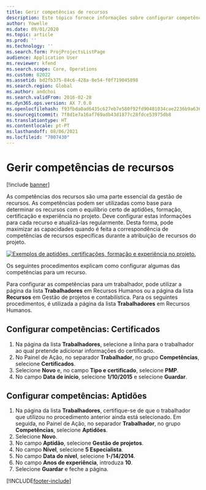 ```yaml
---
title: Gerir competências de recursos
description: Este tópico fornece informações sobre configurar competências para recursos de projeto.
author: Yowelle
ms.date: 09/01/2020
ms.topic: article
ms.prod: ''
ms.technology: ''
ms.search.form: ProjProjectsListPage
audience: Application User
ms.reviewer: kfend
ms.search.scope: Core, Operations
ms.custom: 82022
ms.assetid: bd2fb375-84c6-428a-8e54-f0f719045898
ms.search.region: Global
ms.author: andchoi
ms.search.validFrom: 2016-02-28
ms.dyn365.ops.version: AX 7.0.0
ms.openlocfilehash: f93fbda0ad6435c627eb7e580f92fd90481034cae2236b9a636195883470ca5c
ms.sourcegitcommit: 7f8d1e7a16af769adb43d1877c28fdce53975db8
ms.translationtype: HT
ms.contentlocale: pt-PT
ms.lasthandoff: 08/06/2021
ms.locfileid: "7007430"
---
```

# <a name="manage-resource-competencies"></a>Gerir competências de recursos

[!include [banner](../includes/banner.md)]

As competências dos recursos são uma parte essencial da gestão de recursos. As competências podem ser utilizadas como base para determinar os recursos com o equilíbrio certo de aptidões, formação, certificação e experiência no projeto. Deve configurar estas informações para cada recurso e atualizá-las regularmente. Desta forma, pode maximizar as capacidades quando é feita a correspondência de competências de recursos específicas durante a atribuição de recursos do projeto.

[![Exemplos de aptidões, certificações, formação e experiência no projeto.](./media/projectresourcing06-1024x383.jpg)](./media/projectresourcing06.jpg)

Os seguintes procedimentos explicam como configurar algumas das competências para um recurso.

Para configurar as competências para um trabalhador, pode utilizar a página da lista **Trabalhadores** em Recursos Humanos ou a página da lista **Recursos** em Gestão de projetos e contabilística. Para os seguintes procedimentos, é utilizada a página da lista **Trabalhadores** em Recursos Humanos.

## <a name="set-up-competencies-certificates"></a>Configurar competências: Certificados

1. Na página da lista **Trabalhadores**, selecione a linha para o trabalhador ao qual pretende adicionar informações do certificado.
2. No Painel de Ação, no separador **Trabalhador**, no grupo **Competências**, selecione **Certificados**.
3. Selecione **Novo** e, no campo **Tipo e certificado**, selecione **PMP**.
4. No campo **Data de início**, selecione **1/10/2015** e selecione **Guardar**.

## <a name="set-up-competencies-skills"></a>Configurar competências: Aptidões

1. Na página da lista **Trabalhadores**, certifique-se de que o trabalhador que utilizou no procedimento anterior ainda está selecionado. Em seguida, no Painel de Ação, no separador **Trabalhador**, no grupo **Competências**, selecione **Aptidões**.
2. Selecione **Novo**.
3. No campo **Aptidão**, selecione **Gestão de projetos**.
4. No campo **Nível**, selecione **5 Especialista**.
5. No campo **Data do nível**, selecione **1-/14/2014**.
6. No campo **Anos de experiência**, introduza **10**.
7. Selecione **Guardar** e feche a página.


[!INCLUDE[footer-include](../includes/footer-banner.md)]